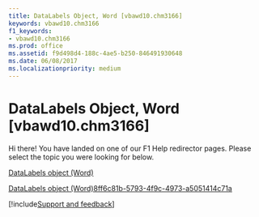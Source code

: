 ```yaml
---
title: DataLabels Object, Word [vbawd10.chm3166]
keywords: vbawd10.chm3166
f1_keywords:
- vbawd10.chm3166
ms.prod: office
ms.assetid: f9d498d4-188c-4ae5-b250-846491930648
ms.date: 06/08/2017
ms.localizationpriority: medium
---
```



# DataLabels Object, Word [vbawd10.chm3166]

Hi there! You have landed on one of our F1 Help redirector pages. Please select the topic you were looking for below.

[DataLabels object (Word)](https://msdn.microsoft.com/library/a7676f18-b1f2-1e11-9489-863cb85c1669%28Office.15%29.aspx)

[DataLabels object (Word)8ff6c81b-5793-4f9c-4973-a5051414c71a](https://msdn.microsoft.com/library/8ff6c81b-5793-4f9c-4973-a5051414c71a%28Office.15%29.aspx)

[!include[Support and feedback](~/includes/feedback-boilerplate.md)]